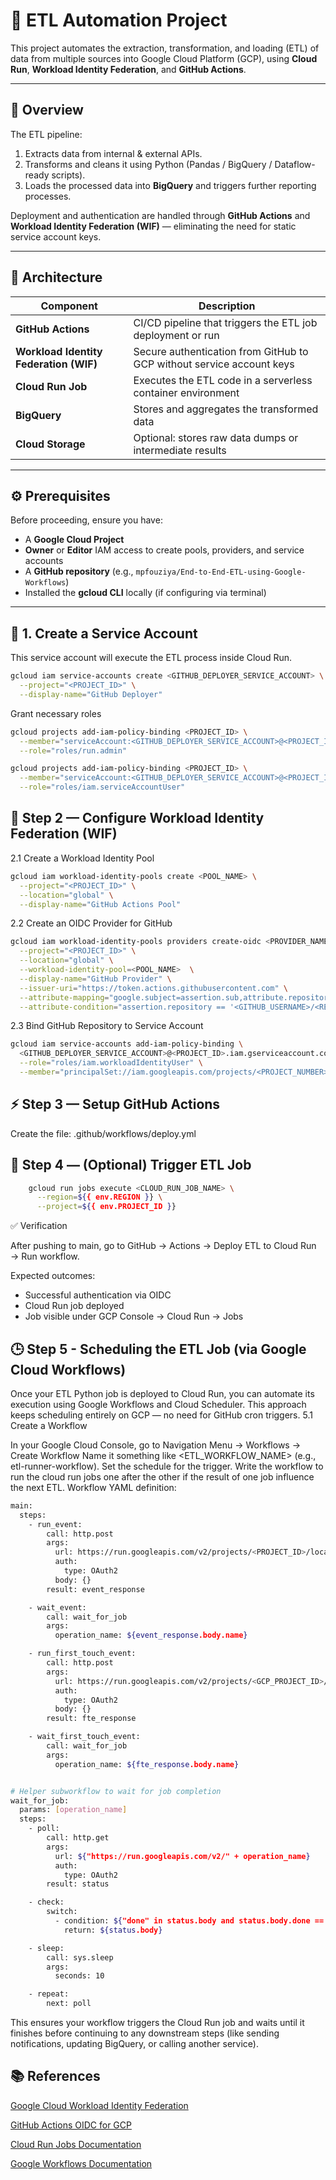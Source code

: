 # 🧠 ETL Automation Project

This project automates the extraction, transformation, and loading (ETL) of data from multiple sources into Google Cloud Platform (GCP), using **Cloud Run**, **Workload Identity Federation**, and **GitHub Actions**.

---

## 🚀 Overview

The ETL pipeline:
1. Extracts data from internal & external APIs.
2. Transforms and cleans it using Python (Pandas / BigQuery / Dataflow-ready scripts).
3. Loads the processed data into **BigQuery** and triggers further reporting processes.

Deployment and authentication are handled through **GitHub Actions** and **Workload Identity Federation (WIF)** — eliminating the need for static service account keys.

---

## 🧩 Architecture


| Component | Description |
|------------|-------------|
| **GitHub Actions** | CI/CD pipeline that triggers the ETL job deployment or run |
| **Workload Identity Federation (WIF)** | Secure authentication from GitHub to GCP without service account keys |
| **Cloud Run Job** | Executes the ETL code in a serverless container environment |
| **BigQuery** | Stores and aggregates the transformed data |
| **Cloud Storage** | Optional: stores raw data dumps or intermediate results |

---

## ⚙️ Prerequisites

Before proceeding, ensure you have:

- A **Google Cloud Project** 
- **Owner** or **Editor** IAM access to create pools, providers, and service accounts
- A **GitHub repository** (e.g., `mpfouziya/End-to-End-ETL-using-Google-Workflows`)
- Installed the **gcloud CLI** locally (if configuring via terminal)

---

## 🧰 1. Create a Service Account


This service account will execute the ETL process inside Cloud Run.

```bash
gcloud iam service-accounts create <GITHUB_DEPLOYER_SERVICE_ACCOUNT> \
  --project="<PROJECT_ID>" \
  --display-name="GitHub Deployer" 
```
Grant necessary roles

```bash
gcloud projects add-iam-policy-binding <PROJECT_ID> \
  --member="serviceAccount:<GITHUB_DEPLOYER_SERVICE_ACCOUNT>@<PROJECT_ID>.iam.gserviceaccount.com" \
  --role="roles/run.admin"

gcloud projects add-iam-policy-binding <PROJECT_ID> \
  --member="serviceAccount:<GITHUB_DEPLOYER_SERVICE_ACCOUNT>@<PROJECT_ID>.iam.gserviceaccount.com" \
  --role="roles/iam.serviceAccountUser"
```
## 🔐 Step 2 — Configure Workload Identity Federation (WIF)

2.1 Create a Workload Identity Pool

```bash
gcloud iam workload-identity-pools create <POOL_NAME> \
  --project="<PROJECT_ID>" \
  --location="global" \
  --display-name="GitHub Actions Pool"
```

2.2 Create an OIDC Provider for GitHub

```bash
gcloud iam workload-identity-pools providers create-oidc <PROVIDER_NAME> \
  --project="<PROJECT_ID>" \
  --location="global" \
  --workload-identity-pool=<POOL_NAME>  \
  --display-name="GitHub Provider" \
  --issuer-uri="https://token.actions.githubusercontent.com" \
  --attribute-mapping="google.subject=assertion.sub,attribute.repository=assertion.repository" \
  --attribute-condition="assertion.repository == '<GITHUB_USERNAME>/<REPO_NAME>'"
```

2.3 Bind GitHub Repository to Service Account

```bash
gcloud iam service-accounts add-iam-policy-binding \
  <GITHUB_DEPLOYER_SERVICE_ACCOUNT>@<PROJECT_ID>.iam.gserviceaccount.com \
  --role="roles/iam.workloadIdentityUser" \
  --member="principalSet://iam.googleapis.com/projects/<PROJECT_NUMBER>/locations/global/workloadIdentityPools/<POOL_NAME>/attribute.repository/<GITHUB_USERNAME>/<REPO_NAME>"
```

## ⚡ Step 3 — Setup GitHub Actions

Create the file:
.github/workflows/deploy.yml

## 🧩 Step 4 — (Optional) Trigger ETL Job
```bash
    gcloud run jobs execute <CLOUD_RUN_JOB_NAME> \
      --region=${{ env.REGION }} \
      --project=${{ env.PROJECT_ID }}
```
✅ Verification

After pushing to main, go to GitHub → Actions → Deploy ETL to Cloud Run → Run workflow.

Expected outcomes:
- Successful authentication via OIDC
- Cloud Run job deployed
- Job visible under GCP Console → Cloud Run → Jobs

## 🕒 Step 5 - Scheduling the ETL Job (via Google Cloud Workflows)

Once your ETL Python job is deployed to Cloud Run, you can automate its execution using Google Workflows and Cloud Scheduler.
This approach keeps scheduling entirely on GCP — no need for GitHub cron triggers.
5.1 Create a Workflow

In your Google Cloud Console, go to
Navigation Menu → Workflows → Create Workflow
Name it something like <ETL_WORKFLOW_NAME> (e.g., etl-runner-workflow).
Set the schedule for the trigger.
Write the workflow to run the cloud run jobs one after the other if the result of one job influence the next ETL.
Workflow YAML definition:
```bash
main:
  steps:
    - run_event:
        call: http.post
        args:
          url: https://run.googleapis.com/v2/projects/<PROJECT_ID>/locations/<GCP_REGION>/jobs/event:run
          auth:
            type: OAuth2
          body: {}
        result: event_response

    - wait_event:
        call: wait_for_job
        args:
          operation_name: ${event_response.body.name}

    - run_first_touch_event:
        call: http.post
        args:
          url: https://run.googleapis.com/v2/projects/<GCP_PROJECT_ID>/locations/asia-south1/jobs/first-touch-event:run
          auth:
            type: OAuth2
          body: {}
        result: fte_response

    - wait_first_touch_event:
        call: wait_for_job
        args:
          operation_name: ${fte_response.body.name}


# Helper subworkflow to wait for job completion
wait_for_job:
  params: [operation_name]
  steps:
    - poll:
        call: http.get
        args:
          url: ${"https://run.googleapis.com/v2/" + operation_name}
          auth:
            type: OAuth2
        result: status

    - check:
        switch:
          - condition: ${"done" in status.body and status.body.done == true}
            return: ${status.body}

    - sleep:
        call: sys.sleep
        args:
          seconds: 10

    - repeat:
        next: poll

```
This ensures your workflow triggers the Cloud Run job and waits until it finishes before continuing to any downstream steps (like sending notifications, updating BigQuery, or calling another service).

## 📚 References

[Google Cloud Workload Identity Federation](https://cloud.google.com/iam/docs/workload-identity-federation)

[GitHub Actions OIDC for GCP](https://github.com/google-github-actions/auth)

[Cloud Run Jobs Documentation](https://cloud.google.com/run/docs/create-jobs)

[Google Workflows Documentation](https://cloud.google.com/workflows/docs)

